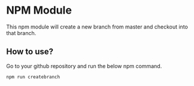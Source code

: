 # NPM Module
This npm module will create a new branch from master and checkout into that branch.

## How to use?
Go to your github repository and run the below npm command.

<code>npm run createbranch <your branch name></code>
